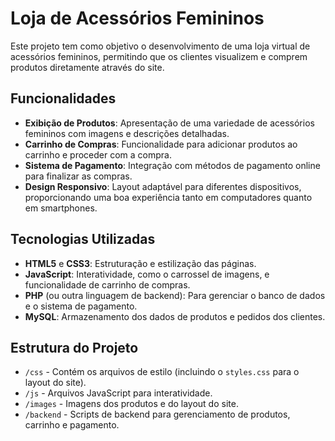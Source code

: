# Loja de Acessórios Femininos

Este projeto tem como objetivo o desenvolvimento de uma loja virtual de acessórios femininos, permitindo que os clientes visualizem e comprem produtos diretamente através do site.

## Funcionalidades

- **Exibição de Produtos**: Apresentação de uma variedade de acessórios femininos com imagens e descrições detalhadas.
- **Carrinho de Compras**: Funcionalidade para adicionar produtos ao carrinho e proceder com a compra.
- **Sistema de Pagamento**: Integração com métodos de pagamento online para finalizar as compras.
- **Design Responsivo**: Layout adaptável para diferentes dispositivos, proporcionando uma boa experiência tanto em computadores quanto em smartphones.

## Tecnologias Utilizadas

- **HTML5** e **CSS3**: Estruturação e estilização das páginas.
- **JavaScript**: Interatividade, como o carrossel de imagens, e funcionalidade de carrinho de compras.
- **PHP** (ou outra linguagem de backend): Para gerenciar o banco de dados e o sistema de pagamento.
- **MySQL**: Armazenamento dos dados de produtos e pedidos dos clientes.

## Estrutura do Projeto

- `/css` - Contém os arquivos de estilo (incluindo o `styles.css` para o layout do site).
- `/js` - Arquivos JavaScript para interatividade.
- `/images` - Imagens dos produtos e do layout do site.
- `/backend` - Scripts de backend para gerenciamento de produtos, carrinho e pagamento.

